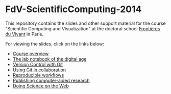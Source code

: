 FdV-ScientificComputing-2014
============================

This repository contains the slides and other support material for the
course "Scientific Computing and Visualization" at the doctoral school
[Frontières du Vivant](http://www.fdv-paris.org/en/ecole-doctorale-fdv/)
in Paris.

For viewing the slides, click on the links below:
 - [Course overview](http://rawgithub.com/khinsen/FdV-ScientificComputing-2014/master/overview.html)
 - [The lab notebook of the digital age](http://rawgithub.com/khinsen/FdV-ScientificComputing-2014/master/the_lab_notebook_of_the_digital_age.html)
 - [Version Control with Git](http://rawgithub.com/khinsen/FdV-ScientificComputing-2014/master/git_introduction.html)
 - [Using Git in collaboration](http://rawgithub.com/khinsen/FdV-ScientificComputing-2014/master/git_for_collaborating.html)
 - [Reproducible workflows](http://rawgithub.com/khinsen/FdV-ScientificComputing-2014/master/reproducible_workflows.html)
 - [Publishing computer-aided research](http://rawgithub.com/khinsen/FdV-ScientificComputing-2014/master/publishing_computer_aided_research.html)
 - [Doing Science on the Web](http://rawgithub.com/khinsen/FdV-ScientificComputing-2014/master/doing_science_on_the_web.html)
